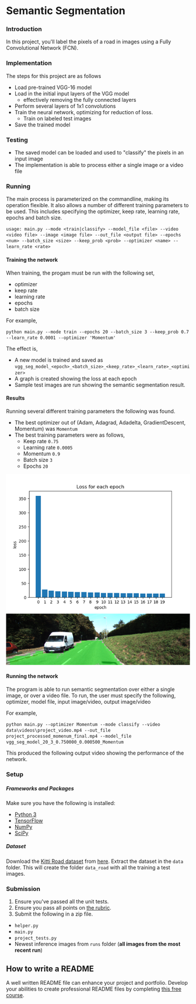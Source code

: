# Semantic Segmentation
### Introduction
In this project, you'll label the pixels of a road in images using a Fully Convolutional Network (FCN).

### Implementation
The steps for this project are as follows
 - Load pre-trained VGG-16 model
 - Load in the initial input layers of the VGG model
   - effectively removing the fully connected layers
 - Perform several layers of 1x1 convolutions
 - Train the neural network, optimizing for reduction of loss.
   - Train on labeled test images
 - Save the trained model
 
### Testing
 - The saved model can be loaded and used to "classify" the pixels in an input image
 - The implementation is able to process either a single image or a video file
  
### Running
The main process is parameterized on the commandline, making its operation flexible.  It also allows a number of different training parameters to be used.  This includes specifying the optimizer, keep rate, learning rate, epochs and batch size.

```
usage: main.py --mode <train|classify> --model_file <file> --video <video file> --image <image file> --out_file <output file> --epochs <num> --batch_size <size> --keep_prob <prob> --optimizer <name> --learn_rate <rate>
```
#### Training the network
When training, the progam must be run with the following set,
 - optimizer
 - keep rate
 - learning rate
 - epochs
 - batch size

For example,
```
python main.py --mode train --epochs 20 --batch_size 3 --keep_prob 0.7 --learn_rate 0.0001 --optimizer 'Momentum'
```
The effect is,
 - A new model is trained and saved as `vgg_seg_model_<epoch>_<batch_size>_<keep_rate>_<learn_rate>_<optimizer>`
 - A graph is created showing the loss at each epoch
 - Sample test images are run showing the semantic segmentation result.
 
#### Results 
Running several different training parameters the following was found.
 - The best optimizer out of (Adam, Adagrad, Adadelta, GradientDescent, Momentum) was `Momentum`
 - The best training parameters were as follows,
   - Keep rate `0.75`
   - Learning rate `0.0005 `
   - Momentum `0.9`
   - Batch size `3`
   - Epochs `20`
   
   
![alt text](https://github.com/TroyTobin/CarND-Semantic-Segmentation/blob/master/loss_vs_epoch_0.750000_0.000500.png "Momentum Loss")
![alt text](https://github.com/TroyTobin/CarND-Semantic-Segmentation/blob/master/um_000017a.png "Momentum output")


#### Running the network
The program is able to run semantic segmentation over either a single image, or over a video file.
To run, the user must specify the following, optimizer, model file, input image/video, output image/video

For example,
```
python main.py --optimizer Momentum --mode classify --video data\videos\project_video.mp4 --out_file project_processed_momenum_final.mp4 --model_file vgg_seg_model_20_3_0.750000_0.000500_Momentum
```

This produced the following output video showing the performance of the network.


### Setup
##### Frameworks and Packages
Make sure you have the following is installed:
 - [Python 3](https://www.python.org/)
 - [TensorFlow](https://www.tensorflow.org/)
 - [NumPy](http://www.numpy.org/)
 - [SciPy](https://www.scipy.org/)
##### Dataset
Download the [Kitti Road dataset](http://www.cvlibs.net/datasets/kitti/eval_road.php) from [here](http://www.cvlibs.net/download.php?file=data_road.zip).  Extract the dataset in the `data` folder.  This will create the folder `data_road` with all the training a test images.

### Submission
1. Ensure you've passed all the unit tests.
2. Ensure you pass all points on [the rubric](https://review.udacity.com/#!/rubrics/989/view).
3. Submit the following in a zip file.
 - `helper.py`
 - `main.py`
 - `project_tests.py`
 - Newest inference images from `runs` folder  (**all images from the most recent run**)
 
 ## How to write a README
A well written README file can enhance your project and portfolio.  Develop your abilities to create professional README files by completing [this free course](https://www.udacity.com/course/writing-readmes--ud777).
